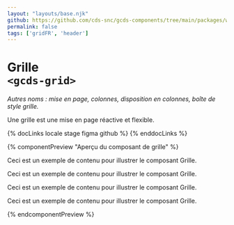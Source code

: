 ```yaml
---
layout: "layouts/base.njk"
github: https://github.com/cds-snc/gcds-components/tree/main/packages/web/src/components/gcds-grid
permalink: false
tags: ['gridFR', 'header']
---
```


# Grille <br>`<gcds-grid>`

_Autres noms : mise en page, colonnes, disposition en colonnes, boîte de style grille._

Une grille est une mise en page réactive et flexible.

{% docLinks locale stage figma github %}
{% enddocLinks %}

{% componentPreview "Aperçu du composant de grille" %}
<gcds-grid tag="article" columns-desktop="1fr 1fr 1fr 1fr" columns-tablet="1fr 1fr" columns="1fr" gap="500">
  <p>Ceci est un exemple de contenu pour illustrer le composant Grille.</p>
  <p>Ceci est un exemple de contenu pour illustrer le composant Grille.</p>
  <p>Ceci est un exemple de contenu pour illustrer le composant Grille.</p>
  <p>Ceci est un exemple de contenu pour illustrer le composant Grille.</p>
</gcds-grid>
{% endcomponentPreview %}
